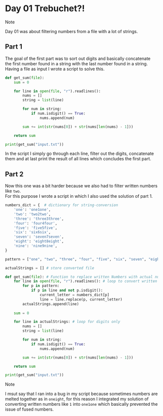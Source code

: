 # Day 01 Trebuchet?!

> [!NOTE]
> Day 01 was about filtering numbers from a file with a lot of strings.

## Part 1

The goal of the first part was to sort out digits and basically concatenate the first number found in a string with the last number found in a string. <br/>
Having a file as input I wrote a script to solve this. <br/>
```py
def get_sum(file):
    sum = 0

    for line in open(file, "r").readlines():
        nums = []
        string = list(line)

        for num in string:
            if num.isdigit() == True:
                nums.append(num)

        sum += int(str(nums[0]) + str(nums[len(nums) - 1]))

    return sum

print(get_sum("input.txt"))
```

In the script I simply go through each line, filter out the digits, concatenate them and at last print the result of all lines which concludes the first part.

## Part 2

Now this one was a bit harder because we also had to filter written numbers like `two`. <br/>
For this purpose I wrote a script in which I also used the solution of part 1. <br/>
```py
numbers_dict = {  # dictionary for string-conversion
    'one': 'one1one',
    'two': 'two2two',
    'three': 'three3three',
    'four': 'four4four',
    'five': 'five5five',
    'six': 'six6six',
    'seven': 'seven7seven',
    'eight': 'eight8eight',
    'nine': 'nine9nine',
}

pattern = ["one", "two", "three", "four", "five", "six", "seven", "eight", "nine"] # Pattern to get written numbers

actualStrings = [] # store converted file

def get_sum(file): # Function to replace written Numbers with actual numbers
    for line in open(file, "r").readlines(): # loop to convert written nums to actual digits
        for p in pattern:
            if p in line and not p.isdigit():
                current_letter = numbers_dict[p]
                line = line.replace(p, current_letter)
        actualStrings.append(line)
    
    sum = 0

    for line in actualStrings: # loop for digits only
        nums = []
        string = list(line)

        for num in string:
            if num.isdigit() == True:
                nums.append(num)

        sum += int(str(nums[0]) + str(nums[len(nums) - 1]))

    return sum

print(get_sum("input.txt"))
```

> [!NOTE]
> I msut say that I ran into a bug in my script because sometimes numbers are melted together as in `oneight`, for this reason I integrated my solution of converting written numbers like `1` into `one1one` which basically prevented the issue of fused numbers.